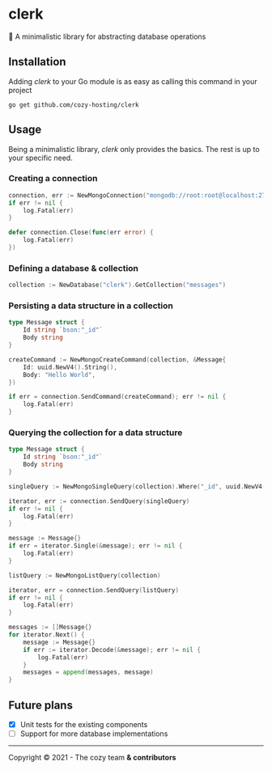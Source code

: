 # clerk
📒 A minimalistic library for abstracting database operations

## Installation

Adding *clerk* to your Go module is as easy as calling this command in your project

```shell
go get github.com/cozy-hosting/clerk
```

## Usage

Being a minimalistic library, *clerk* only provides the basics. The rest is up to your specific need.

### Creating a connection

```go
connection, err := NewMongoConnection("mongodb://root:root@localhost:27017")
if err != nil {
    log.Fatal(err)
}

defer connection.Close(func(err error) {
    log.Fatal(err)
})
```

### Defining a database & collection

```go
collection := NewDatabase("clerk").GetCollection("messages")
```

### Persisting a data structure in a collection

```go
type Message struct {
    Id string `bson:"_id"`
    Body string
}

createCommand := NewMongoCreateCommand(collection, &Message{
    Id: uuid.NewV4().String(),
    Body: "Hello World",
})

if err = connection.SendCommand(createCommand); err != nil {
    log.Fatal(err)
}
```

### Querying the collection for a data structure

```go
type Message struct {
    Id string `bson:"_id"`
    Body string
}

singleQuery := NewMongoSingleQuery(collection).Where("_id", uuid.NewV4().String())

iterator, err := connection.SendQuery(singleQuery)
if err != nil {
    log.Fatal(err)
}

message := Message{}
if err = iterator.Single(&message); err != nil {
    log.Fatal(err)
}
```


```go
listQuery := NewMongoListQuery(collection)

iterator, err = connection.SendQuery(listQuery)
if err != nil {
    log.Fatal(err)
}

messages := []Message{}
for iterator.Next() {
    message := Message{}
    if err := iterator.Decode(&message); err != nil {
        log.Fatal(err)
    }
    messages = append(messages, message)
}
```

## Future plans

* [x] Unit tests for the existing components
* [ ] Support for more database implementations

---

Copyright © 2021 - The cozy team **& contributors**